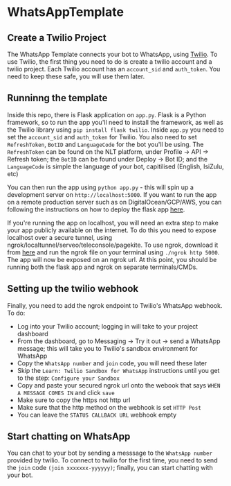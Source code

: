 # WhatsAppTemplate

<!-- ![WhatsAppTemplate](fbdeploy.jpeg) -->

## Create a Twilio Project
The WhatsApp Template connects your bot to WhatsApp, using [Twilio](https://www.twilio.com/). To use Twilio, the first thing you need to do is create a twilio account and a twilio project. Each Twilio account has an `account_sid` and `auth_token`. You need to keep these safe, you will use them later.

## Runninng the template
Inside this repo, there is Flask application on `app.py`. Flask is a Python framework, so to run the app you'll need to install the framework, as well as the Twilio library using `pip install flask twilio`. Inside `app.py` you need to set the `account_sid` and `auth_token` for Twilio. You also need to set `RefreshToken`, `BotID` and `LanguageCode` for the bot you'll be using. The `RefreshToken` can be found on the NLT platform, under Profile -> API -> Refresh token; the `BotID` can be found under Deploy -> Bot ID; and the `LanguageCode` is simple the language of your bot, capitilised (English, IsiZulu, etc)

You can then run the app using `python app.py` - this will spin up a development server on `http://localhost:5000`. If you want to run the app on a remote production server such as on DigitalOcean/GCP/AWS, you can following the instructions on how to deploy the flask app [here](https://www.digitalocean.com/community/tutorials/how-to-serve-flask-applications-with-gunicorn-and-nginx-on-ubuntu-20-04). 

If you're running the app on localhost, you will need an extra step to make your app publicly available on the internet. To do this you need to expose localhost over a secure tunnel, using ngrok/localtunnel/serveo/teleconsole/pagekite. To use ngrok, download it from [here](https://ngrok.com/download) and run the ngrok file on your terminal using `./ngrok http 5000`. The app will now be exposed on an ngrok url. At this point, you should be running both the flask app and ngrok on separate terminals/CMDs.

## Setting up the twilio webhook
Finally, you need to add the ngrok endpoint to Twilio's WhatsApp webhook. To do:
- Log into your Twilio account; logging in will take to your project dashboard
- From the dashboard, go to Messaging -> Try it out -> send a WhatsApp message; this will take you to Twilio's sandbox environment for WhatsApp
- Copy the `WhatsApp number` and `join` code, you will need these later
- Skip the `Learn: Twilio Sandbox for WhatsApp` instructions until you get to the step: `Configure your Sandbox`
- Copy and paste your secured ngrok url onto the webook that says `WHEN A MESSAGE COMES IN` and click `save`
- Make sure to copy the https not http url
- Make sure that the http method on the webhook is set `HTTP Post`
- You can leave the `STATUS CALLBACK URL` webhook empty

## Start chatting on WhatsApp
You can chat to your bot by sending a messsage to the `WhatsApp number` provided by twilio. To connect to twilio for the first time, you need to send the `join` code `(join xxxxxxx-yyyyyy)`; finally, you can start chatting with your bot.
